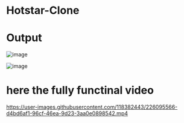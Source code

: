 # Hotstar-Clone

# Output

![image](https://user-images.githubusercontent.com/118382443/226095250-f16887cb-ca5b-46d1-99a9-1acf2326d17f.png)

![image](https://user-images.githubusercontent.com/118382443/226095320-86add18e-b228-43fd-9cbe-f6a3f4a7246d.png)
# here the fully functinal video
https://user-images.githubusercontent.com/118382443/226095566-d4bd6af1-96cf-46ea-9d23-3aa0e0898542.mp4

